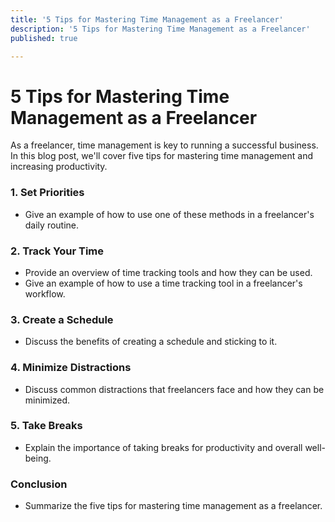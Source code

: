 ```yaml
---
title: '5 Tips for Mastering Time Management as a Freelancer'
description: '5 Tips for Mastering Time Management as a Freelancer'
published: true

---
```


# 5 Tips for Mastering Time Management as a Freelancer 
As a freelancer, time management is key to running a successful business. In this blog post, we'll cover five tips for mastering time management and increasing productivity.

### 1\. Set Priorities

-   Give an example of how to use one of these methods in a freelancer's daily routine.

### 2\. Track Your Time

-   Provide an overview of time tracking tools and how they can be used.
-   Give an example of how to use a time tracking tool in a freelancer's workflow.

### 3\. Create a Schedule

-   Discuss the benefits of creating a schedule and sticking to it.
### 4\. Minimize Distractions

-   Discuss common distractions that freelancers face and how they can be minimized.

### 5\. Take Breaks

-   Explain the importance of taking breaks for productivity and overall well-being.

### Conclusion

-   Summarize the five tips for mastering time management as a freelancer.
